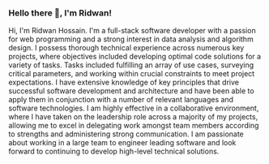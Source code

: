 ### Hello there 👋, I'm Ridwan!

<!--
**airwick989/airwick989** is a ✨ _special_ ✨ repository because its `README.md` (this file) appears on your GitHub profile.

Here are some ideas to get you started:

- 🔭 I’m currently working on ...
- 🌱 I’m currently learning ...
- 👯 I’m looking to collaborate on ...
- 🤔 I’m looking for help with ...
- 💬 Ask me about ...
- 📫 How to reach me: ...
- 😄 Pronouns: ...
- ⚡ Fun fact: ...
-->

Hi, I'm Ridwan Hossain. I'm a full-stack software developer with a passion for web programming and a strong interest in data analysis and algorithm design. I possess thorough technical experience across numerous key projects, where objectives included developing optimal code solutions for a variety of tasks. Tasks included fulfilling an array of use cases, surveying critical parameters, and working within crucial constraints to meet project expectations. I have extensive knowledge of key principles that drive successful software development and architecture and have been able to apply them in conjunction with a number of relevant languages and software technologies. I am highly effective in a collaborative environment, where I have taken on the leadership role across a majority of my projects, allowing me to excel in delegating work amongst team members according to strengths and administering strong communication. I am passionate about working in a large team to engineer leading software and look forward to continuing to develop high-level technical solutions.

